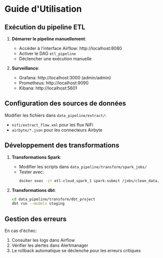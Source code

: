 # Guide d'Utilisation

## Exécution du pipeline ETL

1. **Démarrer le pipeline manuellement**:
   - Accéder à l'interface Airflow: http://localhost:8080
   - Activer le DAG `etl_pipeline`
   - Déclencher une exécution manuelle

2. **Surveillance**:
   - Grafana: http://localhost:3000 (admin/admin)
   - Prometheus: http://localhost:9090
   - Kibana: http://localhost:5601

## Configuration des sources de données

Modifier les fichiers dans `data_pipeline/extract/`:

- `nifi/extract_flow.xml` pour les flux NiFi
- `airbyte/*.json` pour les connecteurs Airbyte

## Développement des transformations

1. **Transformations Spark**:
   - Modifier les scripts dans `data_pipeline/transform/spark_jobs/`
   - Tester avec:
     ```bash
     docker exec -it etl-cloud_spark_1 spark-submit /jobs/clean_data.py
     ```

2. **Transformations dbt**:
   ```bash
   cd data_pipeline/transform/dbt_project
   dbt run --models staging
   ```

## Gestion des erreurs

En cas d'échec:

1. Consulter les logs dans Airflow
2. Vérifier les alertes dans Alertmanager
3. Le rollback automatique se déclenche pour les erreurs critiques